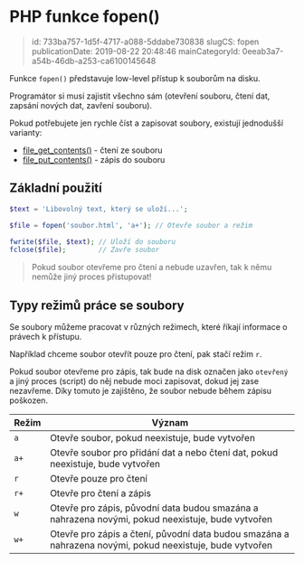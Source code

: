 PHP funkce fopen()
================================

> id: 733ba757-1d5f-4717-a088-5ddabe730838
> slugCS: fopen
> publicationDate: 2019-08-22 20:48:46
> mainCategoryId: 0eeab3a7-a54b-46db-a253-ca6100145648

Funkce `fopen()` představuje low-level přístup k souborům na disku.

Programátor si musí zajistit všechno sám (otevření souboru, čtení dat, zapsání nových dat, zavření souboru).

Pokud potřebujete jen rychle číst a zapisovat soubory, existují jednodušší varianty:

- <a href="/file-get-contents">file_get_contents()</a> - čtení ze souboru
- <a href="/file-put-contents">file_put_contents()</a> - zápis do souboru

Základní použití
----------------

```php
$text = 'Libovolný text, který se uloží...';

$file = fopen('soubor.html', 'a+'); // Otevře soubor a režim

fwrite($file, $text); // Uloží do souboru
fclose($file);        // Zavře soubor
```

> Pokud soubor otevřeme pro čtení a nebude uzavřen, tak k němu nemůže jiný proces přistupovat!

Typy režimů práce se soubory
----------------------------

Se soubory můžeme pracovat v různých režimech, které říkají informace o právech k přístupu.

Například chceme soubor otevřít pouze pro čtení, pak stačí režim `r`.

Pokud soubor otevřeme pro zápis, tak bude na disk označen jako `otevřený` a jiný proces (script) do něj nebude moci zapisovat, dokud jej zase nezavřeme. Díky tomuto je zajištěno, že soubor nebude během zápisu poškozen.

| Režim | Význam |
|-------|--------|
| `a`   | Otevře soubor, pokud neexistuje, bude vytvořen |
| `a+`  | Otevře soubor pro přidání dat a nebo čtení dat, pokud neexistuje, bude vytvořen |
| `r`   | Otevře pouze pro čtení |
| `r+`  | Otevře pro čtení a zápis |
| `w`   | Otevře pro zápis, původní data budou smazána a nahrazena novými, pokud neexistuje, bude vytvořen |
| `w+`  | Otevře pro zápis a čtení, původní data budou smazána a nahrazena novými, pokud neexistuje, bude vytvořen |
